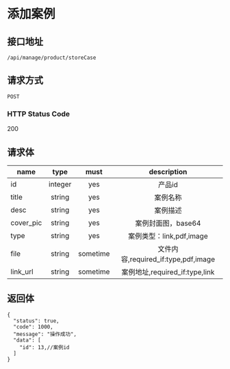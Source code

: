 # 添加案例

## 接口地址

`/api/manage/product/storeCase`

## 请求方式

`POST`

### HTTP Status Code

200

## 请求体

| name     | type     | must     | description |
|----------|:--------:|:--------:|:--------:|
| id   | integer   | yes     | 产品id |
| title   | string   | yes     | 案例名称 |
| desc   | string   | yes     | 案例描述 |
| cover_pic   | string   | yes     | 案例封面图，base64 |
| type   | string   | yes     | 案例类型：link,pdf,image |
| file   | string   | sometime     | 文件内容,required_if:type,pdf,image |
| link_url   | string   | sometime     | 案例地址,required_if:type,link |


## 返回体

```json5
{
  "status": true,
  "code": 1000,
  "message": "操作成功",
  "data": [
    "id": 13,//案例id
  ]
}
``` 
